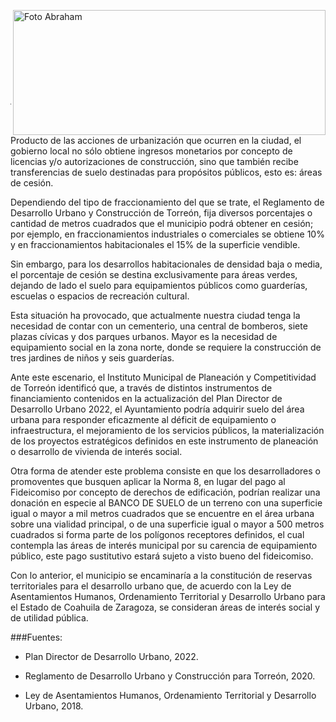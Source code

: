 
<p>
   <a title="ir a Otras Publicaciones" href="http://www.trcimplan.gob.mx/autores/jesus-abraham-salazar-valadez.html"><img class="img-responsive contenido-imagen" src="../imagenes/128/lic-jesus-abraham-salazar-valadez-top2.png" align="right" alt="Foto Abraham" width="500" height="200"></a>
</p>

</br></br></br></br></br></br></br></br>

---

Producto de las acciones de urbanización que ocurren en la ciudad, el gobierno local no sólo obtiene ingresos monetarios por concepto de licencias y/o autorizaciones de construcción, sino que también recibe transferencias de suelo destinadas para propósitos públicos, esto es: áreas de cesión.

Dependiendo del tipo de fraccionamiento del que se trate, el Reglamento de Desarrollo Urbano y Construcción de Torreón, fija diversos porcentajes o cantidad de metros cuadrados que el municipio podrá obtener en cesión; por ejemplo, en fraccionamientos industriales o comerciales se obtiene 10% y en fraccionamientos habitacionales el 15% de la superficie vendible.

Sin embargo, para los desarrollos habitacionales de densidad baja o media, el porcentaje de cesión se destina exclusivamente para áreas verdes, dejando de lado el suelo para equipamientos públicos como guarderías, escuelas o espacios de recreación cultural.

Esta situación ha provocado, que actualmente nuestra ciudad tenga la necesidad de contar con un cementerio, una central de bomberos, siete plazas cívicas y dos parques urbanos. Mayor es la necesidad de equipamiento social en la zona norte, donde se requiere la construcción de tres jardines de niños y seis guarderías.

Ante este escenario, el Instituto Municipal de Planeación y Competitividad de Torreón identificó que, a través de distintos instrumentos de financiamiento contenidos en la actualización del Plan Director de Desarrollo Urbano 2022, el Ayuntamiento podría adquirir suelo del área urbana para responder eficazmente al déficit de equipamiento o infraestructura, el mejoramiento de los servicios públicos, la materialización de los proyectos estratégicos definidos en este instrumento de planeación o desarrollo de vivienda de interés social.

Otra forma de atender este problema consiste en que los desarrolladores o promoventes que busquen aplicar la Norma 8, en lugar del pago al Fideicomiso por concepto de derechos de edificación, podrían realizar una donación en especie al BANCO DE SUELO de un terreno con una superficie igual o mayor a mil metros cuadrados que se encuentre en el área urbana sobre una vialidad principal, o de una superficie igual o mayor a 500 metros cuadrados si forma parte de los polígonos receptores definidos, el cual contempla las áreas de interés municipal por su carencia de equipamiento público, este pago sustitutivo estará sujeto a visto bueno del fideicomiso.

Con lo anterior, el municipio se encaminaría a la constitución de reservas territoriales para el desarrollo urbano que, de acuerdo con la Ley de Asentamientos Humanos, Ordenamiento Territorial y Desarrollo Urbano para el Estado de Coahuila de Zaragoza, se consideran áreas de interés social y de utilidad pública.

###Fuentes:

- Plan Director de Desarrollo Urbano, 2022.

- Reglamento de Desarrollo Urbano y Construcción para Torreón, 2020.

- Ley de Asentamientos Humanos, Ordenamiento Territorial y Desarrollo Urbano, 2018.
